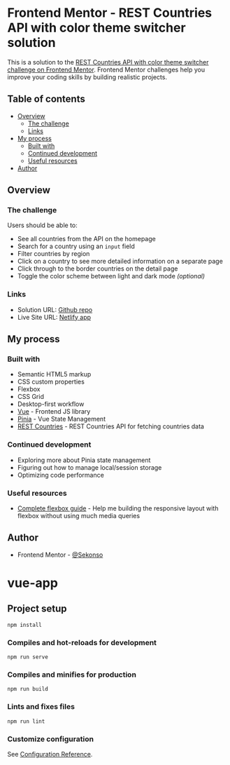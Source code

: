 # Frontend Mentor - REST Countries API with color theme switcher solution

This is a solution to the [REST Countries API with color theme switcher challenge on Frontend Mentor](https://www.frontendmentor.io/challenges/rest-countries-api-with-color-theme-switcher-5cacc469fec04111f7b848ca). Frontend Mentor challenges help you improve your coding skills by building realistic projects.

## Table of contents

- [Overview](#overview)
  - [The challenge](#the-challenge)
  - [Links](#links)
- [My process](#my-process)
  - [Built with](#built-with)
  - [Continued development](#continued-development)
  - [Useful resources](#useful-resources)
- [Author](#author)

## Overview

### The challenge

Users should be able to:

- See all countries from the API on the homepage
- Search for a country using an `input` field
- Filter countries by region
- Click on a country to see more detailed information on a separate page
- Click through to the border countries on the detail page
- Toggle the color scheme between light and dark mode _(optional)_

### Links

- Solution URL: [Github repo](https://github.com/Sekonso/REST-Countries-API-App)
- Live Site URL: [Netlify app](https://sekonso-countries-api-app.netlify.app/)

## My process

### Built with

- Semantic HTML5 markup
- CSS custom properties
- Flexbox
- CSS Grid
- Desktop-first workflow
- [Vue](https://vuejs.org/) - Frontend JS library
- [Pinia](https://pinia.vuejs.org/) - Vue State Management
- [REST Countries](https://restcountries.com/) - REST Countries API for fetching countries data

### Continued development

- Exploring more about Pinia state management
- Figuring out how to manage local/session storage
- Optimizing code performance

### Useful resources

- [Complete flexbox guide](https://youtu.be/7YUR0Igl9eU?si=iNMdRmCPOammMmUv) - Help me building the responsive layout with flexbox without using much media queries

## Author

- Frontend Mentor - [@Sekonso](https://www.frontendmentor.io/profile/Sekonso)

# vue-app

## Project setup

```
npm install
```

### Compiles and hot-reloads for development

```
npm run serve
```

### Compiles and minifies for production

```
npm run build
```

### Lints and fixes files

```
npm run lint
```

### Customize configuration

See [Configuration Reference](https://cli.vuejs.org/config/).
